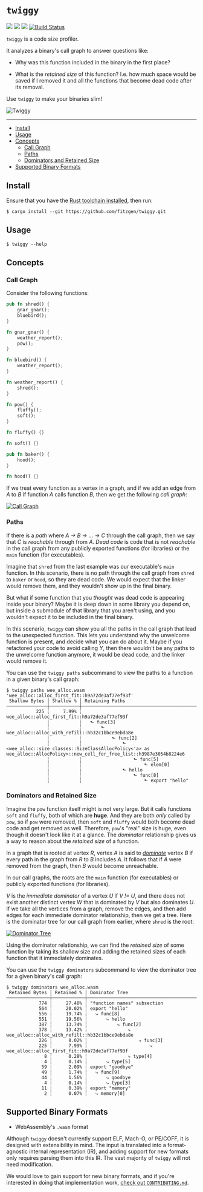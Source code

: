 # `twiggy`

[![](https://docs.rs/twiggy/badge.svg)](https://docs.rs/twiggy/)
[![](https://img.shields.io/crates/v/twiggy.svg)](https://crates.io/crates/twiggy)
[![](https://img.shields.io/crates/d/twiggy.svg)](https://crates.io/crates/twiggy)
[![Build Status](https://travis-ci.org/fitzgen/twiggy.svg?branch=master)](https://travis-ci.org/fitzgen/twiggy)

`twiggy` is a code size profiler.

It analyzes a binary's call graph to answer questions like:

* Why was this function included in the binary in the first place?

* What is the *retained size* of this function? I.e. how much space would be
  saved if I removed it and all the functions that become dead code after its
  removal.

Use `twiggy` to make your binaries slim!

![Twiggy](./twiggy.png)

--------------------------------------------------------------------------------

<!-- START doctoc generated TOC please keep comment here to allow auto update -->
<!-- DON'T EDIT THIS SECTION, INSTEAD RE-RUN doctoc TO UPDATE -->


- [Install](#install)
- [Usage](#usage)
- [Concepts](#concepts)
  - [Call Graph](#call-graph)
  - [Paths](#paths)
  - [Dominators and Retained Size](#dominators-and-retained-size)
- [Supported Binary Formats](#supported-binary-formats)

<!-- END doctoc generated TOC please keep comment here to allow auto update -->

## Install

Ensure that you have the [Rust toolchain installed](https://www.rust-lang.org/),
then run:

```
$ cargo install --git https://github.com/fitzgen/twiggy.git
```

## Usage

```
$ twiggy --help
```

## Concepts

### Call Graph

Consider the following functions:

```rust
pub fn shred() {
    gnar_gnar();
    bluebird();
}

fn gnar_gnar() {
    weather_report();
    pow();
}

fn bluebird() {
    weather_report();
}

fn weather_report() {
    shred();
}

fn pow() {
    fluffy();
    soft();
}

fn fluffy() {}

fn soft() {}

pub fn baker() {
    hood();
}

fn hood() {}
```

If we treat every function as a vertex in a graph, and if we add an edge from
*A* to *B* if function *A* calls function *B*, then we get the following *call
graph*:

[<img alt="Call Graph" src="./call-graph.svg"/>](./call-graph.svg)

### Paths

If there is a *path* where *A → B → ... → C* through the call graph, then we say
that *C* is *reachable* through from *A*. *Dead code* is code that is not
*reachable* in the call graph from any publicly exported functions (for
libraries) or the `main` function (for executables).

Imagine that `shred` from the last example was our executable's `main`
function. In this scenario, there is no path through the call graph from `shred`
to `baker` or `hood`, so they are dead code. We would expect that the linker
would remove them, and they wouldn't show up in the final binary.

But what if some function that you *thought* was dead code is appearing inside
your binary? Maybe it is deep down in some library you depend on, but inside a
submodule of that library that you aren't using, and you wouldn't expect it to
be included in the final binary.

In this scenario, `twiggy` can show you all the paths in the call graph that
lead to the unexpected function. This lets you understand why the unwelcome
function is present, and decide what you can do about it. Maybe if you
refactored your code to avoid calling *Y*, then there wouldn't be any paths to
the unwelcome function anymore, it would be dead code, and the linker would
remove it.

You can use the `twiggy paths` subcommand to view the paths to a function in a
given binary's call graph:

```
$ twiggy paths wee_alloc.wasm 'wee_alloc::alloc_first_fit::h9a72de3af77ef93f'
 Shallow Bytes │ Shallow % │ Retaining Paths
───────────────┼───────────┼───────────────────────────────────────────────────────────────────────────────────────────────────────────────────────────────────────────
           225 ┊     7.99% ┊ wee_alloc::alloc_first_fit::h9a72de3af77ef93f
               ┊           ┊   ⬑ func[3]
               ┊           ┊       ⬑ wee_alloc::alloc_with_refill::hb32c1bbce9ebda8e
               ┊           ┊           ⬑ func[2]
               ┊           ┊               ⬑ <wee_alloc::size_classes::SizeClassAllocPolicy<'a> as wee_alloc::AllocPolicy>::new_cell_for_free_list::h3987e3054b8224e6
               ┊           ┊                   ⬑ func[5]
               ┊           ┊                       ⬑ elem[0]
               ┊           ┊               ⬑ hello
               ┊           ┊                   ⬑ func[8]
               ┊           ┊                       ⬑ export "hello"
```

### Dominators and Retained Size

Imagine the `pow` function itself might is not very large. But it calls
functions `soft` and `fluffy`, both of which are **huge**. And they are both
*only* called by `pow`, so if `pow` were removed, then `soft` and `fluffy` would
both become dead code and get removed as well. Therefore, `pow`'s "real" size is
huge, even though it doesn't look like it at a glance. The *dominator*
relationship gives us a way to reason about the *retained size* of a function.

In a graph that is rooted at vertex *R*, vertex *A* is said to
[*dominate*][dominators] vertex *B* if every path in the graph from *R* to *B*
includes *A*. It follows that if *A* were removed from the graph, then *B* would
become unreachable.

In our call graphs, the roots are the `main` function (for executables) or
publicly exported functions (for libraries).

*V* is the *immediate dominator* of a vertex *U* if *V != U*, and there does not
exist another distinct vertex *W* that is dominated by *V* but also dominates
*U*. If we take all the vertices from a graph, remove the edges, and then add
edges for each immediate dominator relationship, then we get a tree. Here is the
dominator tree for our call graph from earlier, where `shred` is the root:

[<img alt="Dominator Tree" src="./dominator-tree.svg"/>](./dominator-tree.svg)

Using the dominator relationship, we can find the *retained size* of some
function by taking its shallow size and adding the retained sizes of each
function that it immediately dominates.

You can use the `twiggy dominators` subcommand to view the dominator tree for a
given binary's call graph:

```
$ twiggy dominators wee_alloc.wasm
 Retained Bytes │ Retained % │ Dominator Tree
────────────────┼────────────┼────────────────────────────────────────────────────────────────────────
            774 ┊     27.48% ┊ "function names" subsection
            564 ┊     20.02% ┊ export "hello"
            556 ┊     19.74% ┊   ⤷ func[8]
            551 ┊     19.56% ┊       ⤷ hello
            387 ┊     13.74% ┊           ⤷ func[2]
            378 ┊     13.42% ┊               ⤷ wee_alloc::alloc_with_refill::hb32c1bbce9ebda8e
            226 ┊      8.02% ┊                   ⤷ func[3]
            225 ┊      7.99% ┊                       ⤷ wee_alloc::alloc_first_fit::h9a72de3af77ef93f
              8 ┊      0.28% ┊               ⤷ type[4]
              4 ┊      0.14% ┊       ⤷ type[5]
             59 ┊      2.09% ┊ export "goodbye"
             49 ┊      1.74% ┊   ⤷ func[9]
             44 ┊      1.56% ┊       ⤷ goodbye
              4 ┊      0.14% ┊       ⤷ type[3]
             11 ┊      0.39% ┊ export "memory"
              2 ┊      0.07% ┊   ⤷ memory[0]
```

[dominators]: https://en.wikipedia.org/wiki/Dominator_(graph_theory)

## Supported Binary Formats

* WebAssembly's `.wasm` format

Although `twiggy` doesn't currently support ELF, Mach-O, or PE/COFF, it is
designed with extensibility in mind. The input is translated into a
format-agnostic internal representation (IR), and adding support for new formats
only requires parsing them into this IR. The vast majority of `twiggy` will not
need modification.

We would love to gain support for new binary formats, and if you're interested
in doing that implementation work, [check out
`CONTRIBUTING.md`](./CONTRIBUTING.md).
